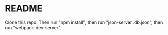 # README #

Clone this repo. Then run "npm install", then run "json-server .db.json", then run "webpack-dev-server".